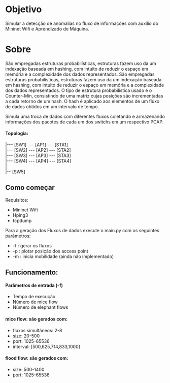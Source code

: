 # Objetivo
Simular a detecção de anomalias no fluxo de informações com auxílio do Mininet Wifi e Aprendizado de Máquina.

# Sobre
São empregadas estruturas probabilísticas, estruturas fazem uso da um indexação baseada em hashing, com intuito de reduzir o espaço em memória e a complexidade dos dados representados.
São empregadas estruturas probabilísticas, estruturas fazem uso da um indexação baseada em hashing, com intuito de reduzir o espaço em memória e a complexidade dos dados representados. 
O tipo de estrutura probabilística usado é o Counter-Min, consistindo de uma matriz cujas posições são incrementadas a cada retorno de um hash. O hash é aplicado aos elementos de um fluxo de dados obtidos em um intervalo de tempo.




Simula uma troca de dados com diferentes fluxos coletando e armazenando informações dos pacotes de cada um dos switchs em um respectivo PCAP.


#### Topologia:

|--- [SW1] --- [AP1] --- [STA1] <br>
|--- [SW2] --- [AP2] --- [STA2] <br>
|--- [SW3] --- [AP3] --- [STA3] <br>
|--- [SW4] --- [AP4] --- [STA4] <br>
| <br>
|-- [SW5] <br>


## Como começar

Requisitos:
  - Mininet Wifi
  - Hping3
  - tcpdump

Para a geração dos Fluxos de dados execute o main.py com os seguintes parâmetros:
  - -f : gerar os fluxos
  - -p : plotar posição dos access point
  - -m : inicia mobilidade (ainda não implementado)

## Funcionamento:

#### Parâmetros de entrada (-f)
- Tempo de execução
- Número de mice flow
- Número de elephant flows

#### mice flow: são gerados com:
- fluxos simultâneos: 2-8
- size: 20-500
- port: 1025-65536
- interval: [500,625,714,833,1000]

#### flood flow: são gerados com:
- size: 500-1400
- port: 1025-65536
